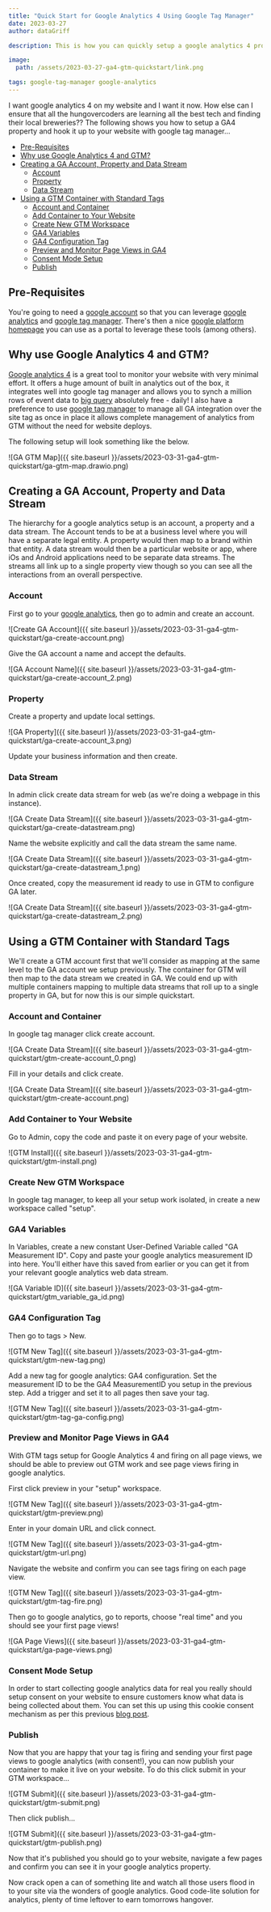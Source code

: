 ```yaml
---
title: "Quick Start for Google Analytics 4 Using Google Tag Manager"
date: 2023-03-27
author: dataGriff

description: This is how you can quickly setup a google analytics 4 property using google tag manager to monitor your website traffic

image:
  path: /assets/2023-03-27-ga4-gtm-quickstart/link.png

tags: google-tag-manager google-analytics
---
```


I want google analytics 4 on my website and I want it now. How else can I ensure that all the hungovercoders are learning all the best tech and finding their local breweries?? The following shows you how to setup a GA4 property and hook it up to your website with google tag manager...

- [Pre-Requisites](#pre-requisites)
- [Why use Google Analytics 4 and GTM?](#why-use-google-analytics-4-and-gtm)
- [Creating a GA Account, Property and Data Stream](#creating-a-ga-account-property-and-data-stream)
  - [Account](#account)
  - [Property](#property)
  - [Data Stream](#data-stream)
- [Using a GTM Container with Standard Tags](#using-a-gtm-container-with-standard-tags)
  - [Account and Container](#account-and-container)
  - [Add Container to Your Website](#add-container-to-your-website)
  - [Create New GTM Workspace](#create-new-gtm-workspace)
  - [GA4 Variables](#ga4-variables)
  - [GA4 Configuration Tag](#ga4-configuration-tag)
  - [Preview and Monitor Page Views in GA4](#preview-and-monitor-page-views-in-ga4)
  - [Consent Mode Setup](#consent-mode-setup)
  - [Publish](#publish)

## Pre-Requisites

You're going to need a [google account](https://myaccount.google.com/) so that you can leverage [google analytics](https://analytics.google.com/analytics/web/) and [google tag manager](https://tagmanager.google.com/). There's then a nice [google platform homepage](https://marketingplatform.google.com/home) you can use as a portal to leverage these tools (among others).

## Why use Google Analytics 4 and GTM?

[Google analytics 4](https://developers.google.com/analytics/devguides/collection/ga4) is a great tool to monitor your website with very minimal effort. It offers a huge amount of built in analytics out of the box, it integrates well into google tag manager and allows you to synch a million rows of event data to [big query](https://cloud.google.com/bigquery) absolutely free - daily! I also have a preference to use [google tag manager](https://tagmanager.google.com/) to manage all GA integration over the site tag as once in place it allows complete management of analytics from GTM without the need for website deploys. 

The following setup will look something like the below.

![GA GTM Map]({{ site.baseurl }}/assets/2023-03-31-ga4-gtm-quickstart/ga-gtm-map.drawio.png)

## Creating a GA Account, Property and Data Stream

The hierarchy for a google analytics setup is an account, a property and a data stream. The Account tends to be at a business level where you will have a separate legal entity. A property would then map to a brand within that entity. A data stream would then be a particular website or app, where iOs and Android applications need to be separate data streams. The streams all link up to a single property view though so you can see all the interactions from an overall perspective.

### Account

First go to your [google analytics](https://analytics.google.com/analytics/web/), then go to admin and create an account.

![Create GA Account]({{ site.baseurl }}/assets/2023-03-31-ga4-gtm-quickstart/ga-create-account.png)

Give the GA account a name and accept the defaults.

![GA Account Name]({{ site.baseurl }}/assets/2023-03-31-ga4-gtm-quickstart/ga-create-account_2.png)

### Property

Create a property and update local settings.

![GA Property]({{ site.baseurl }}/assets/2023-03-31-ga4-gtm-quickstart/ga-create-account_3.png)

Update your business information and then create.

### Data Stream

In admin click create data stream for web (as we're doing a webpage in this instance).

![GA Create Data Stream]({{ site.baseurl }}/assets/2023-03-31-ga4-gtm-quickstart/ga-create-datastream.png)

Name the website explicitly and call the data stream the same name.

![GA Create Data Stream]({{ site.baseurl }}/assets/2023-03-31-ga4-gtm-quickstart/ga-create-datastream_1.png)

Once created, copy the measurement id ready to use in GTM to configure GA later.

![GA Create Data Stream]({{ site.baseurl }}/assets/2023-03-31-ga4-gtm-quickstart/ga-create-datastream_2.png)

## Using a GTM Container with Standard Tags

We'll create a GTM account first that we'll consider as mapping at the same level to the GA account we setup previously. The container for GTM will then map to the data stream we created in GA. We could end up with multiple containers mapping to multiple data streams that roll up to a single property in GA, but for now this is our simple quickstart.

### Account and Container

In google tag manager click create account.

![GA Create Data Stream]({{ site.baseurl }}/assets/2023-03-31-ga4-gtm-quickstart/gtm-create-account_0.png)

Fill in your details and click create.

![GA Create Data Stream]({{ site.baseurl }}/assets/2023-03-31-ga4-gtm-quickstart/gtm-create-account.png)

### Add Container to Your Website

Go to Admin, copy the code and paste it on every page of your website.

![GTM Install]({{ site.baseurl }}/assets/2023-03-31-ga4-gtm-quickstart/gtm-install.png)

### Create New GTM Workspace

In google tag manager, to keep all your setup work isolated, in create a new workspace called "setup".

### GA4 Variables

In Variables, create a new constant User-Defined Variable called "GA Measurement ID". Copy and paste your google analytics measurement ID into here. You'll either have this saved from earlier or you can get it from your relevant google analytics web data stream.

![GA Variable ID]({{ site.baseurl }}/assets/2023-03-31-ga4-gtm-quickstart/gtm_variable_ga_id.png)

### GA4 Configuration Tag

 Then go to tags > New.

![GTM New Tag]({{ site.baseurl }}/assets/2023-03-31-ga4-gtm-quickstart/gtm-new-tag.png)

Add a new tag for google analytics: GA4 configuration. Set the measurement ID to be the GA4 MeasurementID you setup in the previous step. Add a trigger and set it to all pages then save your tag.

![GTM New Tag]({{ site.baseurl }}/assets/2023-03-31-ga4-gtm-quickstart/gtm-tag-ga-config.png)

### Preview and Monitor Page Views in GA4

With GTM tags setup for Google Analytics 4 and firing on all page views, we should be able to preview out GTM work and see page views firing in google analytics.

First click preview in your "setup" workspace.

![GTM New Tag]({{ site.baseurl }}/assets/2023-03-31-ga4-gtm-quickstart/gtm-preview.png)

Enter in your domain URL and click connect.

![GTM New Tag]({{ site.baseurl }}/assets/2023-03-31-ga4-gtm-quickstart/gtm-url.png)

Navigate the website and confirm you can see tags firing on each page view.

![GTM New Tag]({{ site.baseurl }}/assets/2023-03-31-ga4-gtm-quickstart/gtm-tag-fire.png)

Then go to google analytics, go to reports, choose "real time" and you should see your first page views!

![GA Page Views]({{ site.baseurl }}/assets/2023-03-31-ga4-gtm-quickstart/ga-page-views.png)

### Consent Mode Setup

In order to start collecting google analytics data for real you really should setup consent on your website to ensure customers know what data is being collected about them. You can set this up using this cookie consent mechanism as per this previous [blog post](https://www.hungovercoders.com/blog/datagriff/2023/03/11/cookie-consent.html).

### Publish

Now that you are happy that your tag is firing and sending your first page views to google analytics (with consent!), you can now publish your container to make it live on your website. To do this click submit in your GTM workspace...

![GTM Submit]({{ site.baseurl }}/assets/2023-03-31-ga4-gtm-quickstart/gtm-submit.png)

Then click publish...

![GTM Submit]({{ site.baseurl }}/assets/2023-03-31-ga4-gtm-quickstart/gtm-publish.png)

Now that it's published you should go to your website, navigate a few pages and confirm you can see it in your google analytics property.

Now crack open a can of something lite and watch all those users flood in to your site via the wonders of google analytics. Good code-lite solution for analytics, plenty of time leftover to earn tomorrows hangover.
